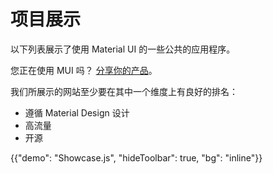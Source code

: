 # 项目展示

<p class="description">以下列表展示了使用 Material UI 的一些公共的应用程序。</p>

您正在使用 MUI 吗？ [分享你的产品](https://github.com/mui/material-ui/issues/22426)。

我们所展示的网站至少要在其中一个维度上有良好的排名：

- 遵循 Material Design 设计
- 高流量
- 开源

{{"demo": "Showcase.js", "hideToolbar": true, "bg": "inline"}}

